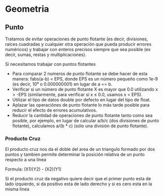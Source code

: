 # Geometria

## Punto
Tratamos de evitar operaciones de punto flotante (es decir, divisiones, raíces cuadradas y cualquier otra operación que pueda producir errores numéricos) y trabajar con enteros precisos siempre que sea posible (es decir, sumas, restas y multiplicaciones).

Si necesitamos trabajar con puntos flotantes
- Para comparar 2 numeros de punto flotante se debe hacer de esta manera: fabs(a-b) < EPS, 
donde EPS es un número pequeño como 1e-9 (es decir, 10⁹ o 0.000000001) en lugar de a == b.
- Verificar si un número de punto flotante X es mayor que 0.0 utilizando x > -EPS (similarmente, para verificar si x ≤ 0.0, usamos x < EPS).
- Utilizar el tipo de datos double por defecto en lugar del tipo de float.
- Aplazar las operaciónes de punto flotante lo más tarde posible para reducir el efecto de errores acumulativos.
- Reducir la cantidad de operaciones de punto flotante tanto como sea posible, por ejemplo, en lugar de calcular a/b/c (dos divisiones de punto flotante), calculamos a/(b * c) (sólo una división de punto flotante).

### Producto Cruz
El producto cruz nos da el doble del area de un triangulo formado por dos puntos y tambien permite determinar la posición relativa de un punto respecto a una línea 

Formula: (X1)(Y2) - (X2)(Y1)

Si el producto cruz da negativo quiere decir que el primer punto esta de lado izquierdo, si da positivo
esta de lado derecho y si es cero esta en la misma linea
